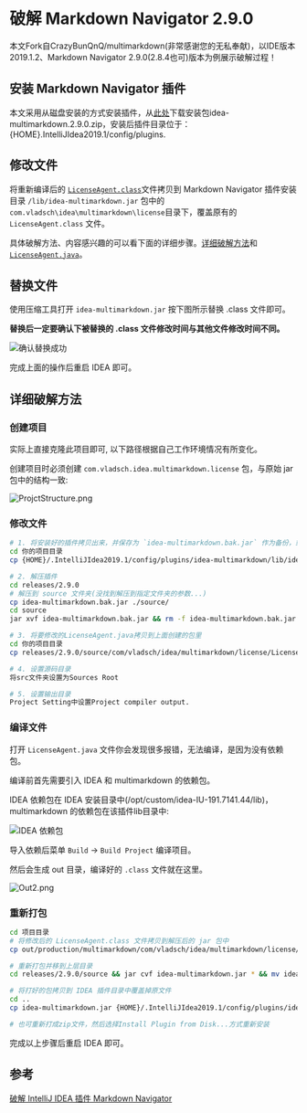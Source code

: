 # 破解 Markdown Navigator 2.9.0

本文Fork自CrazyBunQnQ/multimarkdown(非常感谢您的无私奉献)，以IDE版本2019.1.2、Markdown
Navigator 2.9.0(2.8.4也可)版本为例展示破解过程！

## 安装 Markdown Navigator 插件

本文采用从磁盘安装的方式安装插件，从[此处](https://plugins.jetbrains.com/plugin/7896-markdown-navigator)下载安装包idea-multimarkdown.2.9.0.zip，安装后插件目录位于：{HOME}.IntelliJIdea2019.1/config/plugins.

## 修改文件

将重新编译后的
[`LicenseAgent.class`](https://github.com/dcfenga/markdown-navigator/tree/master/releases/2.9.0)文件拷贝到
Markdown Navigator 插件安装目录 `/lib/idea-multimarkdown.jar`
包中的`com.vladsch\idea\multimarkdown\license`目录下，覆盖原有的`LicenseAgent.class`
文件。

具体破解方法、内容感兴趣的可以看下面的详细步骤。[详细破解方法](#详细破解方法)和
[`LicenseAgent.java`](https://github.com/dcfenga/markdown-navigator/tree/master/src/com/vladsch/idea/multimarkdown/license)。

## 替换文件

使用压缩工具打开 `idea-multimarkdown.jar` 按下图所示替换 .class 文件即可。

**替换后一定要确认下被替换的 .class 文件修改时间与其他文件修改时间不同。**

![确认替换成功](doc/ClassReplace.png)

完成上面的操作后重启 IDEA 即可。

## 详细破解方法

### 创建项目

实际上直接克隆此项目即可, 以下路径根据自己工作环境情况有所变化。

创建项目时必须创建 `com.vladsch.idea.multimarkdown.license` 包，与原始
jar包中的结构一致:

![ProjctStructure.png](doc/ProjctStructure.png)

### 修改文件

```bash
# 1. 将安装好的插件拷贝出来，并保存为 `idea-multimarkdown.bak.jar` 作为备份，或者解压下载的文件idea-multimarkdown.2.9.0.zip
cd 你的项目目录
cp {HOME}/.IntelliJIdea2019.1/config/plugins/idea-multimarkdown/lib/idea-multimarkdown.jar ./releases/2.9.0/idea-multimarkdown.bak.jar

# 2. 解压插件
cd releases/2.9.0
# 解压到 source 文件夹(没找到解压到指定文件夹的参数...)
cp idea-multimarkdown.bak.jar ./source/
cd source
jar xvf idea-multimarkdown.bak.jar && rm -f idea-multimarkdown.bak.jar

# 3. 将要修改的LicenseAgent.java拷贝到上面创建的包里
cd 你的项目目录
cp releases/2.9.0/source/com/vladsch/idea/multimarkdown/license/LicenseAgent.java src/com/vladsch/idea/multimarkdown/license/

# 4. 设置源码目录
将src文件夹设置为Sources Root

# 5. 设置输出目录
Project Setting中设置Project compiler output.
```

### 编译文件

打开 `LicenseAgent.java` 文件你会发现很多报错，无法编译，是因为没有依赖包。

编译前首先需要引入 IDEA 和 multimarkdown 的依赖包。

IDEA 依赖包在 IDEA
安装目录中(/opt/custom/idea-IU-191.7141.44/lib)，multimarkdown
的依赖包在该插件lib目录中:

![IDEA 依赖包](doc/Library.png)

导入依赖后菜单 `Build` → `Build Project` 编译项目。

然后会生成 out 目录，编译好的 `.class` 文件就在这里。

![Out2.png](doc/Out2.png)

### 重新打包

```bash
cd 项目目录
# 将修改后的 LicenseAgent.class 文件拷贝到解压后的 jar 包中
cp out/production/multimarkdown/com/vladsch/idea/multimarkdown/license/LicenseAgent.class ./releases/2.9.0/source/com/vladsch/idea/multimarkdown/license/

# 重新打包并移到上层目录
cd releases/2.9.0/source && jar cvf idea-multimarkdown.jar * && mv idea-multimarkdown.jar ../

# 将打好的包拷贝到 IDEA 插件目录中覆盖掉原文件
cd ..
cp idea-multimarkdown.jar {HOME}/.IntelliJIdea2019.1/config/plugins/idea-multimarkdown/lib/idea-multimarkdown.jar

# 也可重新打成zip文件，然后选择Install Plugin from Disk...方式重新安装
```

完成以上步骤后重启 IDEA 即可。

## 参考

[破解 IntelliJ IDEA 插件 Markdown Navigator](https://code.skyheng.com/post/54321.html)

